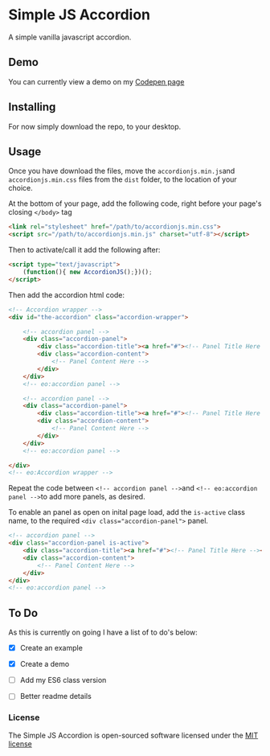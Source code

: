 # Simple JS Accordion
A simple vanilla javascript accordion.

## Demo
You can currently view a demo on my [Codepen page](https://codepen.io/simondavies/pen/zwWmrE)


## Installing
For now simply download the repo, to your desktop.

## Usage
Once you have download the files, move the `accordionjs.min.js`and `accordionjs.min.css` files from the `dist` folder, to the location of your choice.

At the bottom of your page, add the following code, right before your page's closing `</body>` tag

```html
<link rel="stylesheet" href="/path/to/accordionjs.min.css">
<script src="/path/to/accordionjs.min.js" charset="utf-8"></script>
```

Then to activate/call it add the following after:

```html
<script type="text/javascript">
    (function(){ new AccordionJS();})();
</script>
```

Then add the accordion html code:

```html
<!-- Accordion wrapper -->
<div id="the-accordion" class="accordion-wrapper">

    <!-- accordion panel -->
    <div class="accordion-panel">
        <div class="accordion-title"><a href="#"><!-- Panel Title Here --></a></div>
        <div class="accordion-content">
            <!-- Panel Content Here -->
        </div>
    </div>
    <!-- eo:accordion panel -->

    <!-- accordion panel -->
    <div class="accordion-panel">
        <div class="accordion-title"><a href="#"><!-- Panel Title Here --></a></div>
        <div class="accordion-content">
            <!-- Panel Content Here -->
        </div>
    </div>
    <!-- eo:accordion panel -->

</div>
<!-- eo:Accordion wrapper -->
```

Repeat the code between ```<!-- accordion panel -->```and ```<!-- eo:accordion panel -->```to add more panels, as desired.

To enable an panel as open on inital page load, add the `is-active` class name, to the required  ```<div class="accordion-panel">``` panel.

```html
<!-- accordion panel -->
<div class="accordion-panel is-active">
    <div class="accordion-title"><a href="#"><!-- Panel Title Here --></a></div>
    <div class="accordion-content">
        <!-- Panel Content Here -->
    </div>
</div>
<!-- eo:accordion panel -->
```

## To Do
As this is currently on going I have a list of to do's below:

- [x] Create an example
- [x] Create a demo
- [ ] Add my ES6 class version
- [ ] Better readme details


### License

The Simple JS Accordion is open-sourced software licensed under the [MIT license](http://opensource.org/licenses/MIT)
